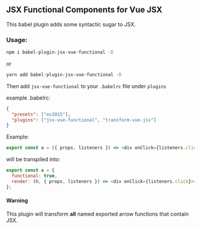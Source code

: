 ## JSX Functional Components for Vue JSX

This babel plugin adds some syntactic sugar to JSX.

### Usage:

```bash
npm i babel-plugin-jsx-vue-functional -D
```
or
```bash
yarn add babel-plugin-jsx-vue-functional -D
```

Then add `jsx-vue-functional` to your `.babelrc` file under `plugins`

example .babelrc:
```json
{
  "presets": ["es2015"],
  "plugins": ["jsx-vue-functional", "transform-vue-jsx"]
}
```

Example:
```js
export const a = ({ props, listeners }) => <div onClick={listeners.click}>{props.msg}</div>
```
will be transpiled into:
```js
export const a = {
  functional: true,
  render: (h, { props, listeners }) => <div onClick={listeners.click}>{props.msg}</div>
};
```

#### Warning

This plugin will transform **all** named exported arrow functions that contain JSX.
